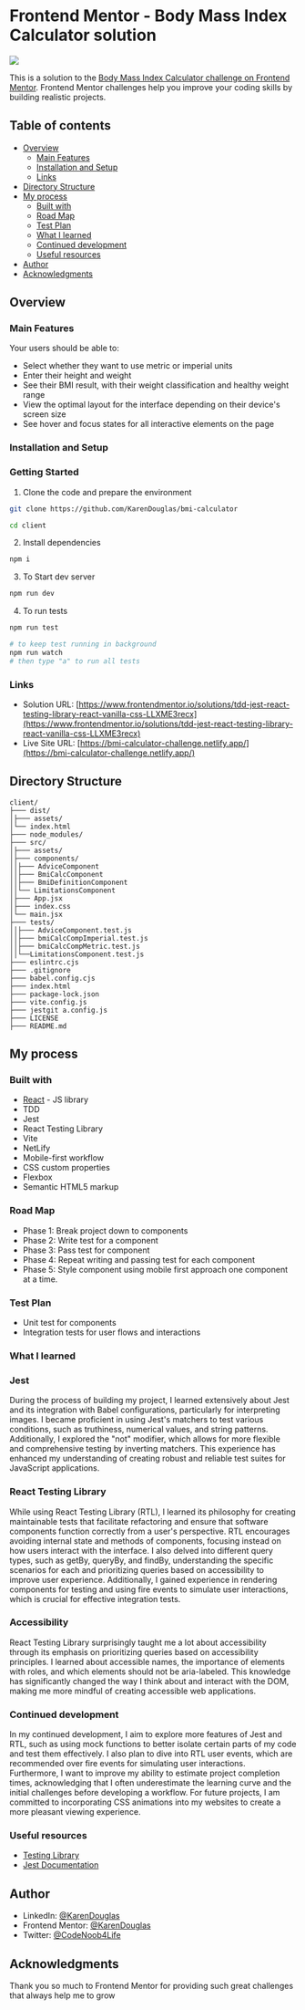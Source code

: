 # Frontend Mentor - Body Mass Index Calculator solution
![](./client/preview.png)

This is a solution to the [Body Mass Index Calculator challenge on Frontend Mentor](https://www.frontendmentor.io/challenges/body-mass-index-calculator-brrBkfSz1T). Frontend Mentor challenges help you improve your coding skills by building realistic projects. 

## Table of contents

- [Overview](#overview)
  - [Main Features](#main-features)
  - [Installation and Setup](#installation-and-setup)
  - [Links](#links)
- [Directory Structure](#directory-structure)
- [My process](#my-process)
  - [Built with](#built-with)
  - [Road Map](#road-map)
  - [Test Plan](#test-plan)
  - [What I learned](#what-i-learned)
  - [Continued development](#continued-development)
  - [Useful resources](#useful-resources)
- [Author](#author)
- [Acknowledgments](#acknowledgments)



## Overview

### Main Features
Your users should be able to:

- Select whether they want to use metric or imperial units
- Enter their height and weight
- See their BMI result, with their weight classification and healthy weight range
- View the optimal layout for the interface depending on their device's screen size
- See hover and focus states for all interactive elements on the page


### Installation and Setup
### Getting Started
1. Clone the code and prepare the environment
```bash
git clone https://github.com/KarenDouglas/bmi-calculator

cd client
```

2. Install dependencies

```bash
npm i
```
3. To Start dev server
```bash
npm run dev
```
4. To run tests
```bash
npm run test

# to keep test running in background
npm run watch 
# then type "a" to run all tests
```




### Links

- Solution URL: [https://www.frontendmentor.io/solutions/tdd-jest-react-testing-library-react-vanilla-css-LLXME3recx](https://www.frontendmentor.io/solutions/tdd-jest-react-testing-library-react-vanilla-css-LLXME3recx)
- Live Site URL: [https://bmi-calculator-challenge.netlify.app/](https://bmi-calculator-challenge.netlify.app/)

## Directory Structure

```
client/
├─── dist/
│├─── assets/
│└── index.html
├─── node_modules/
├─── src/
│├─── assets/
│├─── components/
││├─── AdviceComponent
││├─── BmiCalcComponent
││├─── BmiDefinitionComponent
││└── LimitationsComponent
│├─── App.jsx
│├─── index.css
│└── main.jsx
├─── tests/
││├─── AdviceComponent.test.js
││├─── bmiCalcCompImperial.test.js
││├─── bmiCalcCompMetric.test.js
││└──LimitationsComponent.test.js
├─── eslintrc.cjs
├─── .gitignore
├─── babel.config.cjs
├─── index.html
├─── package-lock.json
├─── vite.config.js
├─── jestgit a.config.js
├─── LICENSE
├─── README.md

```


## My process

### Built with

- [React](https://reactjs.org/) - JS library
- TDD
- Jest
- React Testing Library
- Vite
- NetLify
- Mobile-first workflow
- CSS custom properties
- Flexbox
- Semantic HTML5 markup

### Road Map
- Phase 1: Break project down to components
- Phase 2: Write test for a component
- Phase 3: Pass test for component
- Phase 4: Repeat writing and passing test for each component
- Phase 5: Style component  using mobile first approach one component at a time. 


### Test Plan
- Unit test for components
- Integration tests for user flows and interactions 

### What I learned

### Jest 
During the process of building my project, I learned extensively about Jest and its integration with Babel configurations, particularly for interpreting images. I became proficient in using Jest's matchers to test various conditions, such as truthiness, numerical values, and string patterns. Additionally, I explored the "not" modifier, which allows for more flexible and comprehensive testing by inverting matchers. This experience has enhanced my understanding of creating robust and reliable test suites for JavaScript applications.

### React Testing Library
While using React Testing Library (RTL), I learned its philosophy for creating maintainable tests that facilitate refactoring and ensure that software components function correctly from a user's perspective. RTL encourages avoiding internal state and methods of components, focusing instead on how users interact with the interface. I also delved into different query types, such as getBy, queryBy, and findBy, understanding the specific scenarios for each and prioritizing queries based on accessibility to improve user experience. Additionally, I gained experience in rendering components for testing and using fire events to simulate user interactions, which is crucial for effective integration tests.

### Accessibility
React Testing Library surprisingly taught me a lot about accessibility through its emphasis on prioritizing queries based on accessibility principles. I learned about accessible names, the importance of elements with roles, and which elements should not be aria-labeled. This knowledge has significantly changed the way I think about and interact with the DOM, making me more mindful of creating accessible web applications.


### Continued development

In my continued development, I aim to explore more features of Jest and RTL, such as using mock functions to better isolate certain parts of my code and test them effectively. I also plan to dive into RTL user events, which are recommended over fire events for simulating user interactions. Furthermore, I want to improve my ability to estimate project completion times, acknowledging that I often underestimate the learning curve and the initial challenges before developing a workflow. For future projects, I am committed to incorporating CSS animations into my websites to create a more pleasant viewing experience.


### Useful resources

- [Testing Library](https://testing-library.com/docs/react-testing-library/intro/) 
- [Jest Documentation](https://jestjs.io/docs/getting-started)  



## Author

- LinkedIn: [@KarenDouglas](https://www.linkedin.com/in/karen-douglas-344974246/)
- Frontend Mentor: [@KarenDouglas](https://www.frontendmentor.io/profile/KarenDouglas)
- Twitter: [@CodeNoob4Life](https://twitter.com/CodeNoob4Life)


## Acknowledgments

Thank you so much to Frontend Mentor for providing such great challenges that always help me to grow


